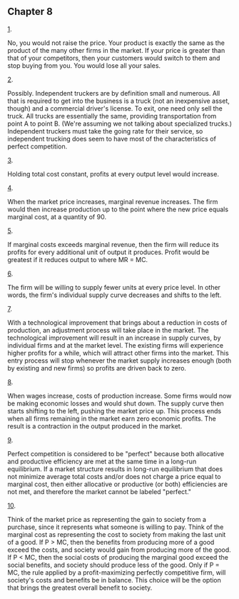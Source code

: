 ## Chapter 8

[1](http://openstax.org/books/principles-microeconomics-3e/pages/8-self-check-questions#ch08mod01_sques01).

No, you would not raise the price. Your product is exactly the same as
the product of the many other firms in the market. If your price is
greater than that of your competitors, then your customers would switch
to them and stop buying from you. You would lose all your sales.

[2](http://openstax.org/books/principles-microeconomics-3e/pages/8-self-check-questions#ch08mod01_sques02).

Possibly. Independent truckers are by definition small and numerous. All
that is required to get into the business is a truck (not an inexpensive
asset, though) and a commercial driver's license. To exit, one need only
sell the truck. All trucks are essentially the same, providing
transportation from point A to point B. (We're assuming we not talking
about specialized trucks.) Independent truckers must take the going rate
for their service, so independent trucking does seem to have most of the
characteristics of perfect competition.

[3](http://openstax.org/books/principles-microeconomics-3e/pages/8-self-check-questions#ch08mod02_sques01).

Holding total cost constant, profits at every output level would
increase.

[4](http://openstax.org/books/principles-microeconomics-3e/pages/8-self-check-questions#ch08mod02_sques02).

When the market price increases, marginal revenue increases. The firm
would then increase production up to the point where the new price
equals marginal cost, at a quantity of 90.

[5](http://openstax.org/books/principles-microeconomics-3e/pages/8-self-check-questions#ch08mod02_sques03).

If marginal costs exceeds marginal revenue, then the firm will reduce
its profits for every additional unit of output it produces. Profit
would be greatest if it reduces output to where MR = MC.

[6](http://openstax.org/books/principles-microeconomics-3e/pages/8-self-check-questions#ch08mod02_sques04).

The firm will be willing to supply fewer units at every price level. In
other words, the firm's individual supply curve decreases and shifts to
the left.

[7](http://openstax.org/books/principles-microeconomics-3e/pages/8-self-check-questions#ch08mod03_sques01).

With a technological improvement that brings about a reduction in costs
of production, an adjustment process will take place in the market. The
technological improvement will result in an increase in supply curves,
by individual firms and at the market level. The existing firms will
experience higher profits for a while, which will attract other firms
into the market. This entry process will stop whenever the market supply
increases enough (both by existing and new firms) so profits are driven
back to zero.

[8](http://openstax.org/books/principles-microeconomics-3e/pages/8-self-check-questions#ch08mod03_sques02).

When wages increase, costs of production increase. Some firms would now
be making economic losses and would shut down. The supply curve then
starts shifting to the left, pushing the market price up. This process
ends when all firms remaining in the market earn zero economic profits.
The result is a contraction in the output produced in the market.

[9](http://openstax.org/books/principles-microeconomics-3e/pages/8-self-check-questions#ch08mod04_sques01).

Perfect competition is considered to be "perfect" because both
allocative and productive efficiency are met at the same time in a
long-run equilibrium. If a market structure results in long-run
equilibrium that does not minimize average total costs and/or does not
charge a price equal to marginal cost, then either allocative or
productive (or both) efficiencies are not met, and therefore the market
cannot be labeled "perfect."

[10](http://openstax.org/books/principles-microeconomics-3e/pages/8-self-check-questions#ch08mod04_sques02).

Think of the market price as representing the gain to society from a
purchase, since it represents what someone is willing to pay. Think of
the marginal cost as representing the cost to society from making the
last unit of a good. If P \> MC, then the benefits from producing more
of a good exceed the costs, and society would gain from producing more
of the good. If P \< MC, then the social costs of producing the marginal
good exceed the social benefits, and society should produce less of the
good. Only if P = MC, the rule applied by a profit-maximizing perfectly
competitive firm, will society's costs and benefits be in balance. This
choice will be the option that brings the greatest overall benefit to
society.
